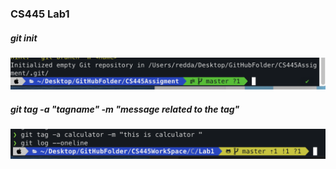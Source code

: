 ### CS445 Lab1
##### git init

![gitinit](gitinit.png)

##### git tag -a "tagname" -m "message related to the tag"

![gitinit](gittag.png)